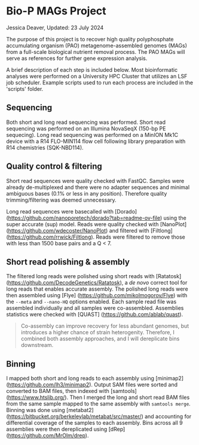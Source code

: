 # Bio-P MAGs Project
Jessica Deaver, Updated: 23 July 2024

The purpose of this project is to recover high quality polyphosphate accumulating organism (PAO) metagenome-assembled genomes (MAGs) from a full-scale biological nutrient removal process. The PAO MAGs will serve as references for further gene expression analysis. 

A brief description of each step is included below. Most bioinformatic analyses were performed on a University HPC Cluster that utilizes an LSF job scheduler. Example scripts used to run each process are included in the 'scripts' folder. 

## Sequencing

Both short and long read sequencing was performed. Short read sequencing was performed on an Illumina NovaSeqX (150-bp PE sequecing). Long read sequencing was performed on a MinION Mk1C device with a R14 FLO-MIN114 flow cell following library preparation with R14 chemistries (SQK-NBD114).

## Quality control & filtering 

Short read sequences were quality checked with FastQC. Samples were already de-multiplexed and there were no adapter sequences and minimal ambiguous bases (0.1% or less in any position). Therefore quality trimming/filtering was deemed unnecessary. 

Long read sequences were basecalled with [Dorado] (https://github.com/nanoporetech/dorado?tab=readme-ov-file) using the super accurate (sup) model. Reads were quality checked with [NanoPlot] (https://github.com/wdecoster/NanoPlot) and filtered with [Filtlong] (https://github.com/rrwick/Filtlong). Reads were filtered to remove those with less than 1500 base pairs and a Q < 7.

## Short read polishing & assembly

The filtered long reads were polished using short reads with [Ratatosk] (https://github.com/DecodeGenetics/Ratatosk), a *de novo* correct tool for long reads that enables accurate assembly. The polished long reads were then assembled using [Flye] (https://github.com/mikolmogorov/Flye) with the `--meta` and `--nano-HQ` options enabled. Each sample read file was assembled individually and all samples were co-assembled. Assemblies statistics were checked with [QUAST] (https://github.com/ablab/quast).

> Co-assembly can improve recovery for less abundant genomes, but introduces a higher chance of strain heterogenity. Therefore, I combined both assembly approaches, and I will dereplicate bins downstream.

## Binning

I mapped both short and long reads to each assembly using [minimap2] (https://github.com/lh3/minimap2). Output SAM files were sorted and converted to BAM files, then indexed with [samtools] (https://www.htslib.org/). Then I merged the long and short read BAM files from the same sample mapped to the same assembly with `samtools merge`. Binning was done using [metabat2] (https://bitbucket.org/berkeleylab/metabat/src/master/) and accounting for differential coverage of the samples to each assembly. Bins across all 9 assemblies were then dereplicated using [dRep] (https://github.com/MrOlm/drep).




